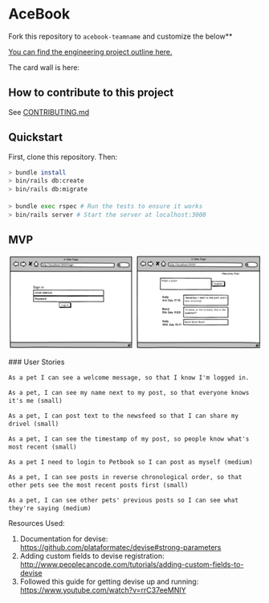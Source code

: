 # AceBook

Fork this repository to `acebook-teamname` and customize
the below**

[You can find the engineering project outline here.](https://github.com/makersacademy/course/tree/master/engineering_projects/rails)

The card wall is here: <please update>

## How to contribute to this project
See [CONTRIBUTING.md](CONTRIBUTING.md)

## Quickstart

First, clone this repository. Then:

```bash
> bundle install
> bin/rails db:create
> bin/rails db:migrate

> bundle exec rspec # Run the tests to ensure it works
> bin/rails server # Start the server at localhost:3000
```


## MVP

<img src="mvp_sign_in.23.17.png" width="250px" />
<img src="mvp_news_feed.23.26.png" width="250px" />

### User Stories<br>

```
As a pet I can see a welcome message, so that I know I'm logged in.
```
```
As a pet, I can see my name next to my post, so that everyone knows it's me (small)
```
```
As a pet, I can post text to the newsfeed so that I can share my drivel (small)
```
```
As a pet, I can see the timestamp of my post, so people know what's most recent (small)
```
```
As a pet I need to login to Petbook so I can post as myself (medium)
```
```
As a pet, I can see posts in reverse chronological order, so that other pets see the most recent posts first (small)
```
```
As a pet, I can see other pets' previous posts so I can see what they're saying (medium)
```


Resources Used:
1. Documentation for devise: https://github.com/plataformatec/devise#strong-parameters
2. Adding custom fields to devise registration: http://www.peoplecancode.com/tutorials/adding-custom-fields-to-devise
3. Followed this guide for getting devise up and running: https://www.youtube.com/watch?v=rrC37eeMNIY
